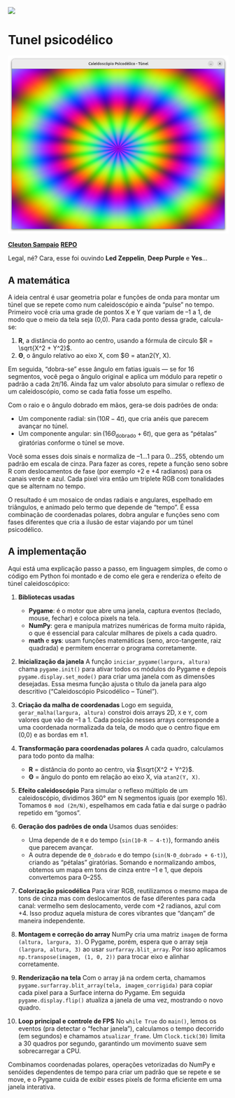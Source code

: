 ![](../python-drops.png)

# Tunel psicodélico

![](./psycho.png)

[**Cleuton Sampaio**](https://linkedin.com/in/cleutonsampaio)
[**REPO**](https://github.com/cleuton/pythondrops/psycho)


Legal, né? Cara, esse foi ouvindo **Led Zeppelin**, **Deep Purple** e **Yes**... 

## A matemática

A ideia central é usar geometria polar e funções de onda para montar um túnel que se repete como num caleidoscópio e ainda “pulse” no tempo. Primeiro você cria uma grade de pontos X e Y que variam de –1 a 1, de modo que o meio da tela seja (0,0). Para cada ponto dessa grade, calcula-se:

1. **R**, a distância do ponto ao centro, usando a fórmula de círculo $R = \sqrt{X^2 + Y^2}$.
2. **Θ**, o ângulo relativo ao eixo X, com $Θ = atan2(Y, X).

Em seguida, “dobra-se” esse ângulo em fatias iguais — se for 16 segmentos, você pega o ângulo original e aplica um módulo para repetir o padrão a cada $2\pi/16$. Ainda faz um valor absoluto para simular o reflexo de um caleidoscópio, como se cada fatia fosse um espelho.

Com o raio e o ângulo dobrado em mãos, gera-se dois padrões de onda:

* Um componente radial: $\sin(10 R - 4 t)$, que cria anéis que parecem avançar no túnel.
* Um componente angular: $\sin(16 Θ_{\text{dobrado}} + 6 t)$, que gera as “pétalas” giratórias conforme o túnel se move.

Você soma esses dois sinais e normaliza de –1…1 para 0…255, obtendo um padrão em escala de cinza. Para fazer as cores, repete a função seno sobre R com deslocamentos de fase (por exemplo +2 e +4 radianos) para os canais verde e azul. Cada pixel vira então um triplete RGB com tonalidades que se alternam no tempo.

O resultado é um mosaico de ondas radiais e angulares, espelhado em triângulos, e animado pelo termo que depende de “tempo”. É essa combinação de coordenadas polares, dobra angular e funções seno com fases diferentes que cria a ilusão de estar viajando por um túnel psicodélico.

## A implementação

Aqui está uma explicação passo a passo, em linguagem simples, de como o código em Python foi montado e de como ele gera e renderiza o efeito de túnel caleidoscópico:

1. **Bibliotecas usadas**

   * **Pygame**: é o motor que abre uma janela, captura eventos (teclado, mouse, fechar) e coloca pixels na tela.
   * **NumPy**: gera e manipula matrizes numéricas de forma muito rápida, o que é essencial para calcular milhares de pixels a cada quadro.
   * **math** e **sys**: usam funções matemáticas (seno, arco-tangente, raiz quadrada) e permitem encerrar o programa corretamente.

2. **Inicialização da janela**
   A função `iniciar_pygame(largura, altura)` chama `pygame.init()` para ativar todos os módulos do Pygame e depois `pygame.display.set_mode()` para criar uma janela com as dimensões desejadas. Essa mesma função ajusta o título da janela para algo descritivo (“Caleidoscópio Psicodélico – Túnel”).

3. **Criação da malha de coordenadas**
   Logo em seguida, `gerar_malha(largura, altura)` constroi dois arrays 2D, `X` e `Y`, com valores que vão de –1 a 1. Cada posição nesses arrays corresponde a uma coordenada normalizada da tela, de modo que o centro fique em (0,0) e as bordas em ±1.

4. **Transformação para coordenadas polares**
   A cada quadro, calculamos para todo ponto da malha:

   * **R** = distância do ponto ao centro, via $\sqrt{X^2 + Y^2}$.
   * **Θ** = ângulo do ponto em relação ao eixo X, via `atan2(Y, X)`.

5. **Efeito caleidoscópio**
   Para simular o reflexo múltiplo de um caleidoscópio, dividimos 360° em N segmentos iguais (por exemplo 16). Tomamos `Θ mod (2π/N)`, espelhamos em cada fatia e daí surge o padrão repetido em “gomos”.

6. **Geração dos padrões de onda**
   Usamos duas senóides:

   * Uma depende de `R` e do tempo (`sin(10·R – 4·t)`), formando anéis que parecem avançar.
   * A outra depende de `Θ_dobrado` e do tempo (`sin(N·Θ_dobrado + 6·t)`), criando as “pétalas” giratórias.
     Somando e normalizando ambos, obtemos um mapa em tons de cinza entre –1 e 1, que depois convertemos para 0–255.

7. **Colorização psicodélica**
   Para virar RGB, reutilizamos o mesmo mapa de tons de cinza mas com deslocamentos de fase diferentes para cada canal: vermelho sem deslocamento, verde com +2 radianos, azul com +4. Isso produz aquela mistura de cores vibrantes que “dançam” de maneira independente.

8. **Montagem e correção do array**
   NumPy cria uma matriz `imagem` de forma `(altura, largura, 3)`. O Pygame, porém, espera que o array seja `(largura, altura, 3)` ao usar `surfarray.blit_array`. Por isso aplicamos `np.transpose(imagem, (1, 0, 2))` para trocar eixo e alinhar corretamente.

9. **Renderização na tela**
   Com o array já na ordem certa, chamamos `pygame.surfarray.blit_array(tela, imagem_corrigida)` para copiar cada pixel para a Surface interna do Pygame. Em seguida `pygame.display.flip()` atualiza a janela de uma vez, mostrando o novo quadro.

10. **Loop principal e controle de FPS**
    No `while True` do `main()`, lemos os eventos (pra detectar o “fechar janela”), calculamos o tempo decorrido (em segundos) e chamamos `atualizar_frame`. Um `Clock.tick(30)` limita a 30 quadros por segundo, garantindo um movimento suave sem sobrecarregar a CPU.

Combinamos coordenadas polares, operações vetorizadas do NumPy e senóides dependentes de tempo para criar um padrão que se repete e se move, e o Pygame cuida de exibir esses pixels de forma eficiente em uma janela interativa.
